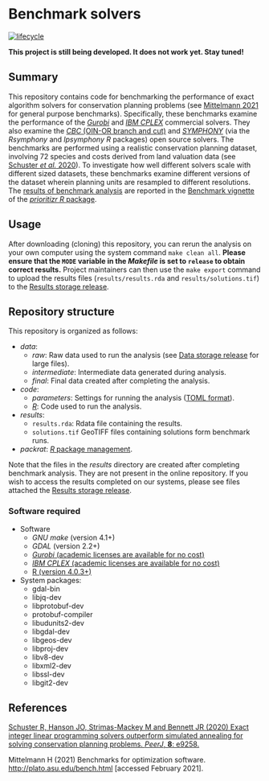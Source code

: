 
<!--- README.md is generated from README.Rmd. Please edit that file -->
Benchmark solvers
=================

[![lifecycle](https://img.shields.io/badge/Lifecycle-experimental-orange.svg)](https://www.tidyverse.org/lifecycle/#experimental)

**This project is still being developed. It does not work yet. Stay tuned!**

Summary
-------

This repository contains code for benchmarking the performance of exact algorithm solvers for conservation planning problems (see [Mittelmann 2021](http://plato.asu.edu/bench.html) for general purpose benchmarks). Specifically, these benchmarks examine the performance of the [*Gurobi*](https://www.gurobi.com/) and [*IBM CPLEX*](https://www.ibm.com/analytics/cplex-optimizer) commercial solvers. They also examine the [*CBC* (OIN-OR branch and cut)](https://projects.coin-or.org/Cbc) and [*SYMPHONY*](https://prioritizr.net/reference/add_rsymphony_solver.html) (via the *Rsymphony* and *lpsymphony R* packages) open source solvers. The benchmarks are performed using a realistic conservation planning dataset, involving 72 species and costs derived from land valuation data (see [Schuster *et al.* 2020](https://doi.org/10.7717/peerj.9258)). To investigate how well different solvers scale with different sized datasets, these benchmarks examine different versions of the dataset wherein planning units are resampled to different resolutions. The [results of benchmark analysis](https://prioritizr.net/) are reported in the [Benchmark vignette](https://prioritizr.net/articles/benchmark.html) of the [*prioritizr R* package](https://prioritizr.net/).

Usage
-----

After downloading (cloning) this repository, you can rerun the analysis on your own computer using the system command `make clean all`. **Please ensure that the `MODE` variable in the *Makefile* is set to `release` to obtain correct results.** Project maintainers can then use the `make export` command to upload the results files (`results/results.rda` and `results/solutions.tif`) to the [Results storage release](https://github.com/prioritizr/benchmark/releases/tag/v0.0.2).

Repository structure
--------------------

This repository is organized as follows:

-   *data*:
    -   *raw*: Raw data used to run the analysis (see [Data storage release](https://github.com/prioritizr/benchmark/releases/tag/v0.0.1) for large files).
    -   *intermediate*: Intermediate data generated during analysis.
    -   *final*: Final data created after completing the analysis.
-   *code*:
    -   *parameters*: Settings for running the analysis ([TOML format](https://github.com/toml-lang/toml)).
    -   [*R*](www.r-project.org): Code used to run the analysis.
-   *results*:
    -   `results.rda`: Rdata file containing the results.
    -   `solutions.tif` GeoTIFF files containing solutions form benchmark runs.
-   *packrat*: [*R* package management](https://rstudio.github.io/packrat/).

Note that the files in the *results* directory are created after completing benchmark analysis. They are not present in the online repository. If you wish to access the results completed on our systems, please see files attached the [Results storage release](https://github.com/prioritizr/benchmark/releases/tag/v0.0.2).

### Software required

-   Software
    -   *GNU make* (version 4.1+)
    -   *GDAL* (version 2.2+)
    -   [*Gurobi* (academic licenses are available for no cost)](http://www.gurobi.com/)
    -   [*IBM CPLEX* (academic licenses are available for no cost)](https://www.ibm.com/analytics/cplex-optimizer)
    -   [R (version 4.0.3+)](https://www.r-project.org)
-   System packages:
    -   gdal-bin
    -   libjq-dev
    -   libprotobuf-dev
    -   protobuf-compiler
    -   libudunits2-dev
    -   libgdal-dev
    -   libgeos-dev
    -   libproj-dev
    -   libv8-dev
    -   libxml2-dev
    -   libssl-dev
    -   libgit2-dev

References
----------

[Schuster R, Hanson JO, Strimas-Mackey M and Bennett JR (2020) Exact integer linear programming solvers outperform simulated annealing for solving conservation planning problems. *PeerJ*, **8**: e9258.](https://doi.org/10.7717/peerj.9258)

Mittelmann H (2021) Benchmarks for optimization software. <http://plato.asu.edu/bench.html> \[accessed February 2021\].
